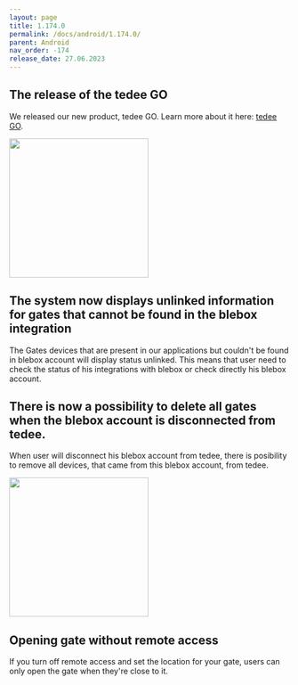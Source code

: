 ```yaml
---
layout: page
title: 1.174.0
permalink: /docs/android/1.174.0/
parent: Android
nav_order: -174
release_date: 27.06.2023
---
```


## The release of the tedee GO
We released our new product, tedee GO. Learn more about it here: [tedee GO](https://tedee.com/product/tedee-go/).

<img src="/tedee-release-notes/docs/android/assets/1.174.0_tedee_go.png" width="250">

## The system now displays unlinked information for gates that cannot be found in the blebox integration
The Gates devices that are present in our applications but couldn't be found in blebox account will display status unlinked. This means that user need to check the status of his integrations with blebox or check directly his blebox account.

## There is now a possibility to delete all gates when the blebox account is disconnected from tedee.
When user will disconnect his blebox account from tedee, there is posibility to remove all devices, that came from this blebox account, from tedee.

<img src="/tedee-release-notes/docs/android/assets/1.174.0_gate_remove_all.png" width="250">

## Opening gate without remote access
If you turn off remote access and set the location for your gate, users can only open the gate when they're close to it. 